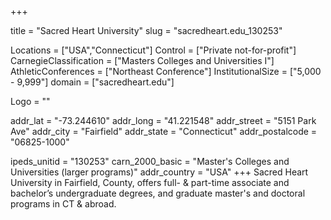 
+++

title = "Sacred Heart University"
slug = "sacredheart.edu_130253"

Locations = ["USA","Connecticut"]
Control = ["Private not-for-profit"]
CarnegieClassification = ["Masters Colleges and Universities I"]
AthleticConferences = ["Northeast Conference"]
InstitutionalSize = ["5,000 - 9,999"]
domain = ["sacredheart.edu"]

Logo = ""

addr_lat = "-73.244610"
addr_long = "41.221548"
addr_street = "5151 Park Ave"
addr_city = "Fairfield"
addr_state = "Connecticut"
addr_postalcode = "06825-1000"

ipeds_unitid = "130253"
carn_2000_basic = "Master's Colleges and Universities (larger programs)"
addr_country = "USA"
+++
    Sacred Heart University in Fairfield, County, offers full- &amp; part-time associate and bachelor&rsquo;s undergraduate degrees, and graduate master's and doctoral programs in CT &amp; abroad.
